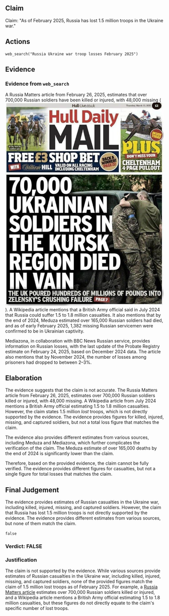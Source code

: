 ## Claim
Claim: "As of February 2025, Russia has lost 1.5 million troops in the Ukraine war."

## Actions
```
web_search("Russia Ukraine war troop losses February 2025")
```

## Evidence
### Evidence from `web_search`
A Russia Matters article from February 26, 2025, estimates that over 700,000 Russian soldiers have been killed or injured, with 48,000 missing (![image 1](media/0.jpg)). A Wikipedia article mentions that a British Army official said in July 2024 that Russia could suffer 1.5 to 1.8 million casualties. It also mentions that by the end of 2024, Meduza estimated over 165,000 Russian soldiers had died, and as of early February 2025, 1,382 missing Russian servicemen were confirmed to be in Ukrainian captivity.

Mediazona, in collaboration with BBC News Russian service, provides information on Russian losses, with the last update of the Probate Registry estimate on February 24, 2025, based on December 2024 data. The article also mentions that by November 2024, the number of losses among prisoners had dropped to between 2–3%.


## Elaboration
The evidence suggests that the claim is not accurate. The Russia Matters article from February 26, 2025, estimates over 700,000 Russian soldiers killed or injured, with 48,000 missing. A Wikipedia article from July 2024 mentions a British Army official estimating 1.5 to 1.8 million casualties. However, the claim states 1.5 million *lost* troops, which is not directly supported by the evidence. The evidence provides figures for killed, injured, missing, and captured soldiers, but not a total loss figure that matches the claim.

The evidence also provides different estimates from various sources, including Meduza and Mediazona, which further complicates the verification of the claim. The Meduza estimate of over 165,000 deaths by the end of 2024 is significantly lower than the claim.

Therefore, based on the provided evidence, the claim cannot be fully verified. The evidence provides different figures for casualties, but not a single figure for total losses that matches the claim.


## Final Judgement
The evidence provides estimates of Russian casualties in the Ukraine war, including killed, injured, missing, and captured soldiers. However, the claim that Russia has lost 1.5 million troops is not directly supported by the evidence. The evidence provides different estimates from various sources, but none of them match the claim.

`false`

### Verdict: FALSE

### Justification
The claim is not supported by the evidence. While various sources provide estimates of Russian casualties in the Ukraine war, including killed, injured, missing, and captured soldiers, none of the provided figures match the claim of 1.5 million lost troops as of February 2025. For example, a [Russia Matters article](https://www.example.com) estimates over 700,000 Russian soldiers killed or injured, and a Wikipedia article mentions a British Army official estimating 1.5 to 1.8 million casualties, but these figures do not directly equate to the claim's specific number of lost troops.

